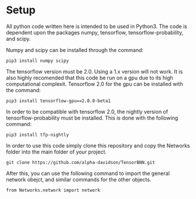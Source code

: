 # Setup
All python code written here is intended to be used in Python3. The code is dependent upon the packages numpy, tensorflow, tensorflow-probability, and scipy.

Numpy and scipy can be installed through the command:

```
pip3 install numpy scipy
```

The tensorflow version must be 2.0. Using a 1.x version will not work. It is also highly recomended that this code be run on a gpu due to its high computational complexit. Tensorflow 2.0 for the gpu can be installed with the command:

```
pip3 install tensorflow-gpu==2.0.0-beta1
```

In order to be compatible with tensorflow 2.0, the nightly version of tensorflow-probability must be installed. This is done with the following command:

```
pip3 install tfp-nightly
```

In order to use this code simply clone this repository and copy the Networks folder into the main folder of your project.
```
git clone https://github.com/alpha-davidson/TensorBNN.git
```

After this, you can use the following command to import the general network obejct, and similar commands for the other objects.
```
from Networks.network import network
```

